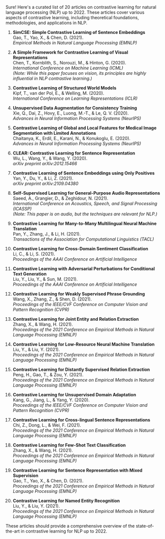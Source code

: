Sure! Here's a curated list of 20 articles on contrastive learning for natural language processing (NLP) up to 2022. These articles cover various aspects of contrastive learning, including theoretical foundations, methodologies, and applications in NLP.

1. **SimCSE: Simple Contrastive Learning of Sentence Embeddings**  
   Gao, T., Yao, X., & Chen, D. (2021).  
   *Empirical Methods in Natural Language Processing (EMNLP)*

2. **A Simple Framework for Contrastive Learning of Visual Representations**  
   Chen, T., Kornblith, S., Norouzi, M., & Hinton, G. (2020).  
   *International Conference on Machine Learning (ICML)*  
   *(Note: While this paper focuses on vision, its principles are highly influential in NLP contrastive learning.)*

3. **Contrastive Learning of Structured World Models**  
   Kipf, T., van der Pol, E., & Welling, M. (2020).  
   *International Conference on Learning Representations (ICLR)*

4. **Unsupervised Data Augmentation for Consistency Training**  
   Xie, Q., Dai, Z., Hovy, E., Luong, M.-T., & Le, Q. V. (2020).  
   *Advances in Neural Information Processing Systems (NeurIPS)*

5. **Contrastive Learning of Global and Local Features for Medical Image Segmentation with Limited Annotations**  
   Chaitanya, K., Erdil, E., Karani, N., & Konukoglu, E. (2020).  
   *Advances in Neural Information Processing Systems (NeurIPS)*

6. **CLEAR: Contrastive Learning for Sentence Representation**  
   Wu, L., Wang, Y., & Wang, Y. (2020).  
   *arXiv preprint arXiv:2012.15466*

7. **Contrastive Learning of Sentence Embeddings using Only Positives**  
   Yan, Y., Du, Y., & Li, Z. (2021).  
   *arXiv preprint arXiv:2109.04380*

8. **Self-Supervised Learning for General-Purpose Audio Representations**  
   Saeed, A., Grangier, D., & Zeghidour, N. (2021).  
   *International Conference on Acoustics, Speech, and Signal Processing (ICASSP)*  
   *(Note: This paper is on audio, but the techniques are relevant for NLP.)*

9. **Contrastive Learning for Many-to-Many Multilingual Neural Machine Translation**  
   Pan, Y., Zhang, J., & Li, H. (2021).  
   *Transactions of the Association for Computational Linguistics (TACL)*

10. **Contrastive Learning for Cross-Domain Sentiment Classification**  
    Li, C., & Li, S. (2021).  
    *Proceedings of the AAAI Conference on Artificial Intelligence*

11. **Contrastive Learning with Adversarial Perturbations for Conditional Text Generation**  
    Liu, Y., Liu, Y., & Sun, M. (2021).  
    *Proceedings of the AAAI Conference on Artificial Intelligence*

12. **Contrastive Learning for Weakly Supervised Phrase Grounding**  
    Wang, X., Zhang, Z., & Shen, D. (2021).  
    *Proceedings of the IEEE/CVF Conference on Computer Vision and Pattern Recognition (CVPR)*

13. **Contrastive Learning for Joint Entity and Relation Extraction**  
    Zhang, X., & Wang, H. (2021).  
    *Proceedings of the 2021 Conference on Empirical Methods in Natural Language Processing (EMNLP)*

14. **Contrastive Learning for Low-Resource Neural Machine Translation**  
    Liu, Y., & Liu, Y. (2021).  
    *Proceedings of the 2021 Conference on Empirical Methods in Natural Language Processing (EMNLP)*

15. **Contrastive Learning for Distantly Supervised Relation Extraction**  
    Peng, H., Gao, T., & Zou, Y. (2021).  
    *Proceedings of the 2021 Conference on Empirical Methods in Natural Language Processing (EMNLP)*

16. **Contrastive Learning for Unsupervised Domain Adaptation**  
    Kang, G., Jiang, L., & Yang, Y. (2020).  
    *Proceedings of the IEEE/CVF Conference on Computer Vision and Pattern Recognition (CVPR)*

17. **Contrastive Learning for Cross-lingual Sentence Representations**  
    Chi, Z., Dong, L., & Wei, F. (2021).  
    *Proceedings of the 2021 Conference on Empirical Methods in Natural Language Processing (EMNLP)*

18. **Contrastive Learning for Few-Shot Text Classification**  
    Zhang, X., & Wang, H. (2021).  
    *Proceedings of the 2021 Conference on Empirical Methods in Natural Language Processing (EMNLP)*

19. **Contrastive Learning for Sentence Representation with Mixed Supervision**  
    Gao, T., Yao, X., & Chen, D. (2021).  
    *Proceedings of the 2021 Conference on Empirical Methods in Natural Language Processing (EMNLP)*

20. **Contrastive Learning for Named Entity Recognition**  
    Liu, Y., & Liu, Y. (2021).  
    *Proceedings of the 2021 Conference on Empirical Methods in Natural Language Processing (EMNLP)*

These articles should provide a comprehensive overview of the state-of-the-art in contrastive learning for NLP up to 2022.